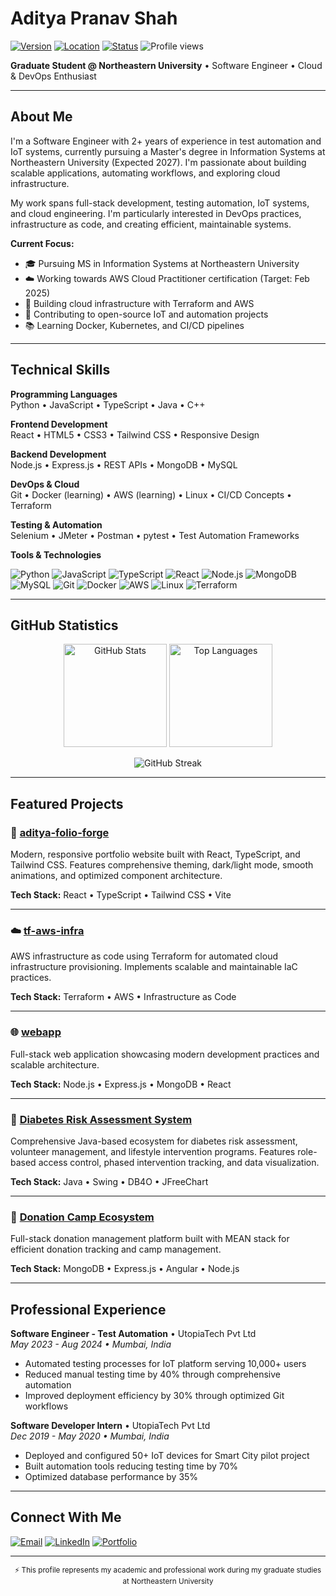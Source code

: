 <p align="center">
  
  # Aditya Pranav Shah

[![Version](https://img.shields.io/badge/version-2025.10.16-blue.svg?style=flat-square)](https://github.com/AdityaShah2811)
[![Location](https://img.shields.io/badge/location-Boston%2C%20MA-informational.svg?style=flat-square)](https://github.com/AdityaShah2811)
[![Status](https://img.shields.io/badge/status-actively%20learning-success.svg?style=flat-square)](https://github.com/AdityaShah2811)
<img src="https://komarev.com/ghpvc/?username=AdityaShah2811&color=blueviolet&style=flat-square&label=Profile+Views" alt="Profile views" />

</p>

**Graduate Student @ Northeastern University** • Software Engineer • Cloud & DevOps Enthusiast

---

## About Me

I'm a Software Engineer with 2+ years of experience in test automation and IoT systems, currently pursuing a Master's degree in Information Systems at Northeastern University (Expected 2027). I'm passionate about building scalable applications, automating workflows, and exploring cloud infrastructure.

My work spans full-stack development, testing automation, IoT systems, and cloud engineering. I'm particularly interested in DevOps practices, infrastructure as code, and creating efficient, maintainable systems.

**Current Focus:**
- 🎓 Pursuing MS in Information Systems at Northeastern University
- ☁️ Working towards AWS Cloud Practitioner certification (Target: Feb 2025)
- 🔧 Building cloud infrastructure with Terraform and AWS
- 🤝 Contributing to open-source IoT and automation projects
- 📚 Learning Docker, Kubernetes, and CI/CD pipelines

---

## Technical Skills

**Programming Languages**  
Python • JavaScript • TypeScript • Java • C++

**Frontend Development**  
React • HTML5 • CSS3 • Tailwind CSS • Responsive Design

**Backend Development**  
Node.js • Express.js • REST APIs • MongoDB • MySQL

**DevOps & Cloud**  
Git • Docker (learning) • AWS (learning) • Linux • CI/CD Concepts • Terraform

**Testing & Automation**  
Selenium • JMeter • Postman • pytest • Test Automation Frameworks

**Tools & Technologies**

![Python](https://img.shields.io/badge/-Python-3776AB?style=flat-square&logo=python&logoColor=white)
![JavaScript](https://img.shields.io/badge/-JavaScript-F7DF1E?style=flat-square&logo=javascript&logoColor=black)
![TypeScript](https://img.shields.io/badge/-TypeScript-3178C6?style=flat-square&logo=typescript&logoColor=white)
![React](https://img.shields.io/badge/-React-61DAFB?style=flat-square&logo=react&logoColor=black)
![Node.js](https://img.shields.io/badge/-Node.js-339933?style=flat-square&logo=node.js&logoColor=white)
![MongoDB](https://img.shields.io/badge/-MongoDB-47A248?style=flat-square&logo=mongodb&logoColor=white)
![MySQL](https://img.shields.io/badge/-MySQL-4479A1?style=flat-square&logo=mysql&logoColor=white)
![Git](https://img.shields.io/badge/-Git-F05032?style=flat-square&logo=git&logoColor=white)
![Docker](https://img.shields.io/badge/-Docker-2496ED?style=flat-square&logo=docker&logoColor=white)
![AWS](https://img.shields.io/badge/-AWS-232F3E?style=flat-square&logo=amazon-aws&logoColor=white)
![Linux](https://img.shields.io/badge/-Linux-FCC624?style=flat-square&logo=linux&logoColor=black)
![Terraform](https://img.shields.io/badge/-Terraform-7B42BC?style=flat-square&logo=terraform&logoColor=white)

---

## GitHub Statistics

<p align="center">
  <img src="https://github-readme-stats.vercel.app/api?username=AdityaShah2811&show_icons=true&theme=tokyonight&hide_border=true&count_private=true" alt="GitHub Stats" height="165">
  <img src="https://github-readme-stats.vercel.app/api/top-langs/?username=AdityaShah2811&layout=compact&theme=tokyonight&hide_border=true" alt="Top Languages" height="165">
</p>

<p align="center">
  <img src="https://github-readme-streak-stats.herokuapp.com/?user=AdityaShah2811&theme=tokyonight&hide_border=true" alt="GitHub Streak" />
</p>

---

## Featured Projects

### 🎨 [aditya-folio-forge](https://github.com/AdityaShah2811/aditya-folio-forge)
Modern, responsive portfolio website built with React, TypeScript, and Tailwind CSS. Features comprehensive theming, dark/light mode, smooth animations, and optimized component architecture.

**Tech Stack:** React • TypeScript • Tailwind CSS • Vite

---

### ☁️ [tf-aws-infra](https://github.com/AdityaShah2811/tf-aws-infra)
AWS infrastructure as code using Terraform for automated cloud infrastructure provisioning. Implements scalable and maintainable IaC practices.

**Tech Stack:** Terraform • AWS • Infrastructure as Code

---

### 🌐 [webapp](https://github.com/AdityaShah2811/webapp)
Full-stack web application showcasing modern development practices and scalable architecture.

**Tech Stack:** Node.js • Express.js • MongoDB • React

---

### 🏥 [Diabetes Risk Assessment System](https://github.com/AdityaShah2811/INFO5100_Final_Project_Team_25)
Comprehensive Java-based ecosystem for diabetes risk assessment, volunteer management, and lifestyle intervention programs. Features role-based access control, phased intervention tracking, and data visualization.

**Tech Stack:** Java • Swing • DB4O • JFreeChart

---

### 🎁 [Donation Camp Ecosystem](https://github.com/AdityaShah2811/Donation_Camp_Ecosystem)
Full-stack donation management platform built with MEAN stack for efficient donation tracking and camp management.

**Tech Stack:** MongoDB • Express.js • Angular • Node.js

---

## Professional Experience

**Software Engineer - Test Automation** • UtopiaTech Pvt Ltd  
*May 2023 - Aug 2024 • Mumbai, India*
- Automated testing processes for IoT platform serving 10,000+ users
- Reduced manual testing time by 40% through comprehensive automation
- Improved deployment efficiency by 30% through optimized Git workflows

**Software Developer Intern** • UtopiaTech Pvt Ltd  
*Dec 2019 - May 2020 • Mumbai, India*
- Deployed and configured 50+ IoT devices for Smart City pilot project
- Built automation tools reducing testing time by 70%
- Optimized database performance by 35%

---

## Connect With Me

[![Email](https://img.shields.io/badge/Email-shah.aditya%40northeastern.edu-red?style=flat-square&logo=gmail&logoColor=white)](mailto:shah.aditya@northeastern.edu)
[![LinkedIn](https://img.shields.io/badge/LinkedIn-justaditya1-0077B5?style=flat-square&logo=linkedin&logoColor=white)](https://linkedin.com/in/justaditya1)
[![Portfolio](https://img.shields.io/badge/Portfolio-Visit-orange?style=flat-square&logo=google-chrome&logoColor=white)](#)

---

<p align="center">
  <sub>⚡ This profile represents my academic and professional work during my graduate studies at Northeastern University</sub>
</p>
